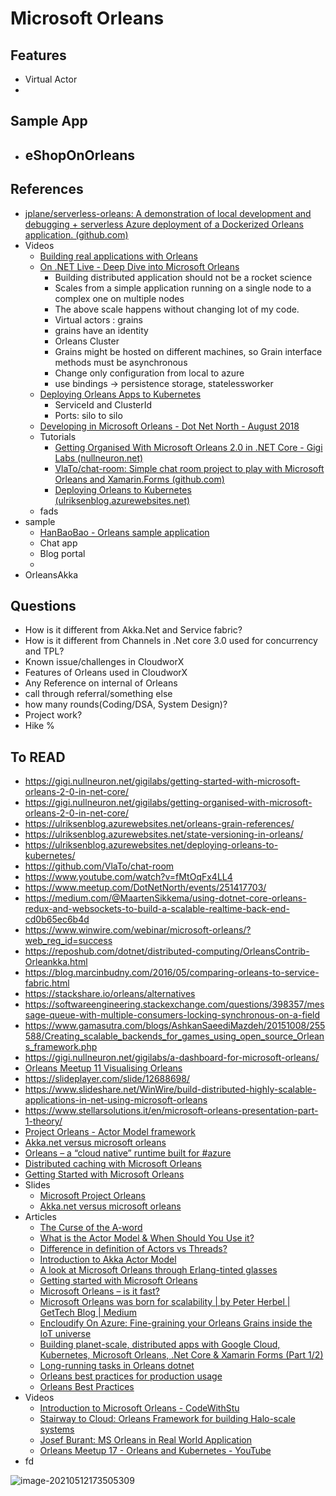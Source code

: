 # Microsoft Orleans



## Features

- Virtual Actor
- 

## Sample App

- eShopOnOrleans
  - 

## References

- [jplane/serverless-orleans: A demonstration of local development and debugging + serverless Azure deployment of a Dockerized Orleans application. (github.com)](https://github.com/jplane/serverless-orleans)
- Videos
  - [Building real applications with Orleans](https://channel9.msdn.com/Shows/On-NET/Building-real-applications-with-Orleans)
  - [On .NET Live - Deep Dive into Microsoft Orleans](https://youtu.be/R0ODfwU6MzQ)
    - Building distributed application should not be a rocket science
    - Scales from a simple application running on a single node to a complex one on multiple nodes
    - The above scale happens without changing lot of my code.
    - Virtual actors : grains 
    - grains have an identity
    - Orleans Cluster
    - Grains might be hosted on different machines, so Grain interface methods must be asynchronous
    - Change only configuration from local to azure
    - use bindings -> persistence storage, statelessworker
  - [Deploying Orleans Apps to Kubernetes](https://channel9.msdn.com/Shows/On-NET/Deploying-Orleans-Apps-to-Kubernetes)
    - ServiceId and ClusterId
    - Ports: silo to silo
  - [Developing in Microsoft Orleans - Dot Net North - August 2018](https://youtu.be/fMtOqFx4LL4?list=PL1dkp_qO-CX9X4PSoPgao9wNN8e2840kV)
  - Tutorials
    - [Getting Organised With Microsoft Orleans 2.0 in .NET Core - Gigi Labs (nullneuron.net)](https://gigi.nullneuron.net/gigilabs/getting-organised-with-microsoft-orleans-2-0-in-net-core/)
    - [VlaTo/chat-room: Simple chat room project to play with Microsoft Orleans and Xamarin.Forms (github.com)](https://github.com/VlaTo/chat-room)
    - [Deploying Orleans to Kubernetes (ulriksenblog.azurewebsites.net)](https://ulriksenblog.azurewebsites.net/deploying-orleans-to-kubernetes/)
  - fads
- sample
  - [HanBaoBao - Orleans sample application](https://github.com/ReubenBond/hanbaobao-web)
  - Chat app
  - Blog portal
  - 
- OrleansAkka

## Questions

- How is it different from Akka.Net and Service fabric?
- How is it different from Channels in .Net core 3.0 used for concurrency and TPL?
- Known issue/challenges in CloudworX
- Features of Orleans used in CloudworX
- Any Reference on internal of Orleans
- call through referral/something else
- how many rounds(Coding/DSA, System Design)?
- Project work?
- Hike %



## To READ

- https://gigi.nullneuron.net/gigilabs/getting-started-with-microsoft-orleans-2-0-in-net-core/
- https://gigi.nullneuron.net/gigilabs/getting-organised-with-microsoft-orleans-2-0-in-net-core/
- https://ulriksenblog.azurewebsites.net/orleans-grain-references/
- https://ulriksenblog.azurewebsites.net/state-versioning-in-orleans/
- https://ulriksenblog.azurewebsites.net/deploying-orleans-to-kubernetes/
- https://github.com/VlaTo/chat-room
- https://www.youtube.com/watch?v=fMtOqFx4LL4
- https://www.meetup.com/DotNetNorth/events/251417703/
- https://medium.com/@MaartenSikkema/using-dotnet-core-orleans-redux-and-websockets-to-build-a-scalable-realtime-back-end-cd0b65ec6b4d
- https://www.winwire.com/webinar/microsoft-orleans/?web_reg_id=success
- https://reposhub.com/dotnet/distributed-computing/OrleansContrib-Orleankka.html
- https://blog.marcinbudny.com/2016/05/comparing-orleans-to-service-fabric.html
- https://stackshare.io/orleans/alternatives
- https://softwareengineering.stackexchange.com/questions/398357/message-queue-with-multiple-consumers-locking-synchronous-on-a-field
- https://www.gamasutra.com/blogs/AshkanSaeediMazdeh/20151008/255588/Creating_scalable_backends_for_games_using_open_source_Orleans_framework.php
- https://gigi.nullneuron.net/gigilabs/a-dashboard-for-microsoft-orleans/
- [Orleans Meetup 11 Visualising Orleans](https://www.youtube.com/watch?v=WiAX_eGEuyo)
- https://slideplayer.com/slide/12688698/
- https://www.slideshare.net/WinWire/build-distributed-highly-scalable-applications-in-net-using-microsoft-orleans
- https://www.stellarsolutions.it/en/microsoft-orleans-presentation-part-1-theory/
- [Project Orleans - Actor Model framework](https://www.slideshare.net/nmackenzie/project-orleans)
- [Akka.net versus microsoft orleans](https://www.slideshare.net/BillTulloch/akkanet-versus-microsoft-orleans)
- [Orleans – a “cloud native” runtime built for #azure](https://www.slideshare.net/Brisebois/orleans-a-cloud-native-runtime-built-for-azure)
- [Distributed caching with Microsoft Orleans](https://mcguirev10.com/2019/09/18/distributed-caching-with-microsoft-orleans.html)
- [Getting Started with Microsoft Orleans](https://dev.to/kritner/getting-started-with-microsoft-orleans-1765)
- Slides
  - [Microsoft Project Orleans](https://slideplayer.com/slide/4656419/)
  - [Akka.net versus microsoft orleans](https://www.slideshare.net/BillTulloch/akkanet-versus-microsoft-orleans)
- Articles
  - [The Curse of the A-word](https://docs.temporal.io/blog/sergey-the-curse-of-the-a-word/)
  - [What is the Actor Model & When Should You Use it?](https://mattferderer.com/what-is-the-actor-model-and-when-should-you-use-it)
  - [Difference in definition of Actors vs Threads? ](https://stackoverflow.com/questions/47248820/difference-in-definition-of-actors-vs-threads)
  - [Introduction to Akka Actor Model](https://tech401.com/2018/05/31/2018/2018-05-31-introduction_to_akka_model/)
  - [A look at Microsoft Orleans through Erlang-tinted glasses](https://theburningmonk.com/2014/12/a-look-at-microsoft-orleans-through-erlang-tinted-glasses/)
  - [Getting started with Microsoft Orleans](https://www.michalbialecki.com/2018/03/05/getting-started-microsoft-orleans/)
  - [Microsoft Orleans – is it fast?](https://www.michalbialecki.com/2018/12/07/microsoft-orleans-is-it-fast/)
  - [Microsoft Orleans was born for scalability | by Peter Herbel | GetTech Blog | Medium](https://medium.com/gettech-blog/microsoft-orleans-was-born-for-scalability-f5654aaa23c1)
  - [Encloudify On Azure: Fine-graining your Orleans Grains inside the IoT universe](http://encloudify.blogspot.com/2014/05/fine-graining-your-orleans-grains.html)
  - [Building planet-scale, distributed apps with Google Cloud, Kubernetes, Microsoft Orleans, .Net Core & Xamarin Forms (Part 1/2)](https://www.microland.com/blogs/distributed-apps-with-google-cloud-1)
  - [Long-running tasks in Orleans dotnet](https://pcholko.com/posts/2020-06-07/orleans-long-running-tasks/)
  - [Orleans best practices for production usage](https://github.com/dotnet/orleans/issues/6178#)
  - [Orleans Best Practices](https://www.microsoft.com/en-us/research/wp-content/uploads/2016/02/Orleans20Best20Practices.pdf)
- Videos
  - [Introduction to Microsoft Orleans - CodeWithStu](https://www.youtube.com/watch?v=yM-gpuw1uhM)
  - [Stairway to Cloud: Orleans Framework for building Halo-scale systems](https://www.youtube.com/watch?v=7CWEc8dBH38&t=412s)
  - [Josef Burant: MS Orleans in Real World Application](https://www.youtube.com/watch?v=hI9hjwwaWBw)
  - [Orleans Meetup 17 - Orleans and Kubernetes - YouTube](https://www.youtube.com/watch?v=dWwxKHclco8)
- fd







![image-20210512173505309](C:\Users\praghuvanshi\AppData\Roaming\Typora\typora-user-images\image-20210512173505309.png)